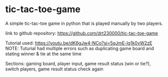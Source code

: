 # tic-tac-toe-game
A simple tic-tac-toe game in python that is played manually by two players. 

link to github repository: https://github.com/drt230000/tic-tac-toe-game 

Tutorial used: https://youtu.be/dK6gJw4-NCo?si=5qJmE-lg1k0vW2zE
NOTE: Tuturial had multiple errors such as duplicating game board and stating winner & tie at the same time

Sections:
gaming board,
player input,
game result status (win or tie?),
switch players, 
game result status check again
